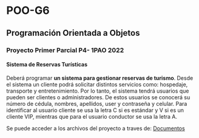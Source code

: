 # POO-G6

## Programación Orientada a Objetos

### Proyecto Primer Parcial P4- 1PAO 2022

#### Sistema de Reservas Turísticas

Deberá programar **un sistema para gestionar reservas de turismo**. Desde el sistema un cliente podrá solicitar distintos servicios como: hospedaje, transporte y entretenimiento. Por lo tanto, el sistema tendrá usuarios que pueden ser clientes o administradores. De estos usuarios se conocerá su número de cédula, nombres, apellidos, user y contraseña y celular. Para identificar al usuario cliente se usa la letra C si es estándar y V si es un cliente VIP, mientras que para el usuario conductor se usa la letra A.

Se puede acceder a los archivos del proyecto a traves de: [Documentos](https://mega.nz/folder/hRogjLCA#-xIQSLj05SdgaP9jgigsxg "Documentos")
